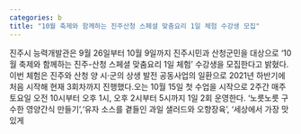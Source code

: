 ```yaml
---
categories: b
title: "10월 축제와 함께하는 진주산청 스페셜 맞춤요리 1일 체험 수강생 모집"
---
```

진주시 능력개발관은 9월 26일부터 10월 9일까지 진주시민과 산청군민을 대상으로 ‘10월 축제와 함께하는 진주-산청 스페셜 맞춤요리 1일 체험’ 수강생을 모집한다고 밝혔다.이번 체험은 진주와 산청 양 시·군의 상생 발전 공동사업의 일환으로 2021년 하반기에 처음 시작해 현재 3회차까지 진행했다.오는 10월 15일 첫 수업을 시작으로 2주간 매주 토요일 오전 10시부터 오후 1시, 오후 2시부터 5시까지 1일 2회 운영한다. ‘노릇노릇 구수한 영양간식 만들기’,‘유자 소스를 곁들인 과일 샐러드와 오향장육’, ‘세상에서 가장 맛있게